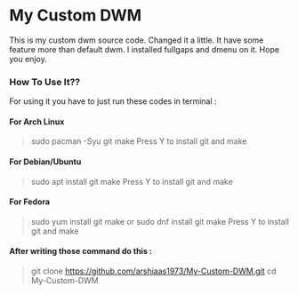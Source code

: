 # My Custom DWM
This is my custom dwm source code. Changed it a little. It have some feature more than default dwm. I installed fullgaps and dmenu on it. Hope you enjoy.
### How To Use It??
For using it you have to just run these codes in terminal : 

#### For Arch Linux
> sudo pacman -Syu git make
Press Y to install git and make
#### For Debian/Ubuntu
> sudo apt install git make
Press Y to install git and make
#### For Fedora
> sudo yum install git make
or
> sudo dnf install git make
Press Y to install git and make

#### After writing those command do this :
> git clone https://github.com/arshiaas1973/My-Custom-DWM.git
> cd My-Custom-DWM



